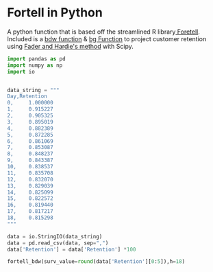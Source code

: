 # Fortell in Python
A python function that is based off the streamlined R library[ Foretell](https://cran.r-project.org/web/packages/foretell/foretell.pdf). Included is a [bdw function](https://rdrr.io/cran/foretell/src/R/BdW.R) & [bg Function](https://rdrr.io/cran/foretell/man/BG.html) to project customer retention using [Fader and Hardie's method](http://brucehardie.com/papers/037/BdW_JIM_2018-01-10_rev.pdf) with Scipy.

```python
import pandas as pd
import numpy as np
import io


data_string = """
Day,Retention
0,     1.000000
1,     0.915227
2,     0.905325
3,     0.895019
4,     0.882389
5,     0.872285
6,     0.861069
7,     0.853087
8,     0.848237
9,     0.843387
10,    0.838537
11,    0.835708
12,    0.832070
13,    0.829039
14,    0.825099
15,    0.822572
16,    0.819440
17,    0.817217
18,    0.815298
"""

data = io.StringIO(data_string)
data = pd.read_csv(data, sep=",")
data['Retention'] = data['Retention'] *100

fortell_bdw(surv_value=round(data['Retention'][0:5]),h=18)
```
